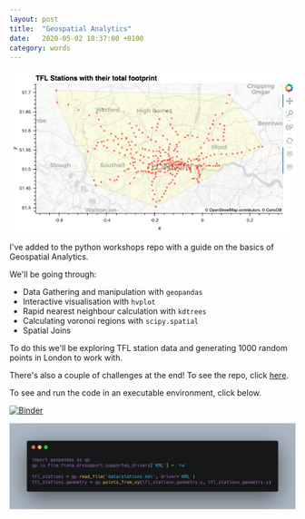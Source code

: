 ```yaml
---
layout: post
title:  "Geospatial Analytics"
date:   2020-05-02 10:37:00 +0100
category: words
---
```


[repo-link]: https://github.com/DanielTemesgen/python-workshops

[binder-link]: https://mybinder.org/v2/gh/DanielTemesgen/python-workshops/master?urlpath=lab/tree/Geospatial/Geospatial_Basics.ipynb

![plot-preview](/../assets/images/geospatial-basics-plot-example.png)

I've added to the python workshops repo with a guide on the basics of Geospatial Analytics.

We'll be going through:
* Data Gathering and manipulation with `geopandas`
* Interactive visualisation with `hvplot`
* Rapid nearest neighbour calculation with `kdtrees`
* Calculating voronoi regions with `scipy.spatial`
* Spatial Joins

To do this we'll be exploring TFL station data and generating 1000 random points in London to work with.

There's also a couple of challenges at the end!
To see the repo, click [here][repo-link].

To see and run the code in an executable environment, click below.

[![Binder](https://mybinder.org/badge_logo.svg)][binder-link]

![code-preview](/../assets/images/geospatial-basics-preview.png)
